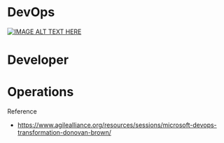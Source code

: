 # DevOps

[![IMAGE ALT TEXT HERE](https://img.youtube.com/vi/RRy_73ivcms/0.jpg)](https://www.youtube.com/watch?v=RRy_73ivcms)

# Developer 

# Operations

Reference 
* https://www.agilealliance.org/resources/sessions/microsoft-devops-transformation-donovan-brown/
